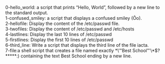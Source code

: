 0-hello_world: a script that prints “Hello, World”, followed by a new line to the standard output.
<br>1-confused_smiley: a script that displays a confused smiley (Ôo).
<br>2-hellofile: Display the content of the /etc/passwd file.
<br>3-twofiles: Display the content of /etc/passwd and /etc/hosts
<br>4-lastlines: Display the last 10 lines of /etc/passwd
<br>5-firstlines: Display the first 10 lines of /etc/passwd
<br>6-third_line: Write a script that displays the third line of the file iacta.
<br>7-file:a shell script that creates a file named exactly \*\\'"Best School"\'\\*$\?\*\*\*\*\*:) containing the text Best School ending by a new line. 
